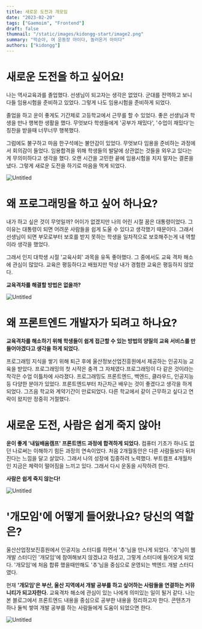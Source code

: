 ```yaml
---
title: 새로운 도전과 개모임
date: "2023-02-20"
tags: ["Gaemoim", "Frontend"]
draft: false
thumnail: "/static/images/kidongg-start/image2.png"
summary: "막순아, 여 운동장 아이다, 놀러온거 아이다"
authors: ["kidongg"]
---
```


# 새로운 도전을 하고 싶어요!

나는 역사교육과를 졸업했다. 선생님이 되고자는 생각은 없었다. 군대를 전역하고 보니 다들 임용시험을 준비하고 있었다. 그렇게 나도 임용시험을 준비하게 되었다.

졸업을 하고 운이 좋게도 기간제로 고등학교에서 근무를 할 수 있었다. 좋은 선생님과 학생을 만나 행복한 생활을 했다. 무엇보다 학생들에게 '공부가 재밌다', '수업이 재밌다'는 칭찬을 받을때 너무너무 행복했다.

그럼에도 불구하고 마음 한구석에는 불안감이 있었다. 무엇보다 임용을 준비하는 과정에서 회의감이 들었다. 임용합격을 위해 학생들의 발달에 상관없는 것들을 외우고 있다는게 무의미하다고 생각을 했다. 오랜 시간을 고민한 끝에 임용시험을 치지 말자는 결론을 냈다. 그렇게 새로운 도전을 하기로 마음을 먹게 되었다.

![Untitled](/static/images/kidongg-start/image3.png)

# 왜 프로그래밍을 하고 싶어 하나요?

내가 하고 싶은 것이 무엇일까? 어이가 없겠지만 나의 어린 시절 꿈은 대통령이었다. 그 이유는 대통령이 되면 어려운 사람들을 쉽게 도울 수 있다고 생각했기 때문이다. 그래서 선생님이 되면 부모로부터 보호를 받지 못하는 학생을 일차적으로 보호해주는게 내 역할이라 생각을 했었다.

그래서 인지 대학생 시절 '교육사회' 과목을 유독 좋아했다. 그 중에서도 교육 격차 해소에 관심이 많았다. 교육은 평등하다고 배웠지만 막상 내가 경험한 교육은 평등하지 않았다.

**교육격차를 해결할 방법은 없을까?**

![Untitled](/static/images/kidongg-start/image1.png)

# 왜 프론트엔드 개발자가 되려고 하나요?

**교육격차를 해소하기 위해 학생들이 쉽게 접근할 수 있는 방법의 양질의 교육 서비스를 만들어야겠다고 생각을 하게 되었다.**

프로그래밍 지식을 쌓기 위해 퇴근 후에 울산정보산업진흥원에서 제공하는 인공지능 교육을 받았다. 프로그래밍의 첫 시작은 충격 그 자체였다.프로그래밍이 다 같은 것이라는 착각은 수업 이틀차에 사라졌다. 프로그래밍도 프론트엔드, 백엔드, 클라우드, 인공지능 등 다양한 분야가 있었다. 프론트엔드부터 차근차근 배우는 것이 좋겠다고 생각을 하게 되었다. 그즈음 학교와 계약기간이 만료되었다. 다른 학교에서 같이 근무하고 싶다고 연락이 왔지만 정중히 거절했다.

# 새로운 도전, 사람은 쉽게 죽지 않아!

**운이 좋게 '내일배움캠프' 프론트앤드 과정에 합격하게 되었다.** 컴퓨터 기초가 하나도 없던 나로써는 이해하기 힘든 과정의 연속이었다. 처음 2개월동안은 다른 사람들보다 뒤처진다는 느낌을 달고 살았다. 그래서 나의 성장에 집중하려 노력했다. 부트캠프 4개월차인 지금은 체력이 떨어짐을 느끼고 있다. 그래서 다시 운동을 시작하려 한다.

**사람은 쉽게 죽지 않는다!**

![Untitled](/static/images/kidongg-start/image5.png)

# '개모임'에 어떻게 들어왔나요? 당신의 역할은?

울산산업정보진흥원에서 인공지능 스터디를 하면서 '추'님을 만나게 되었다. '추'님이 웹 개발 스터디인 '개모임'에 참여해보지 않겠냐고 하셨고, 그렇게 스터디에 들어오게 되었다. '개모임'에 처음 합류 했을때만해도 '추'님을 중심으로 운영되는 백엔드 개발 스터디였다.

현재 **'개모임'은 부산, 울산 지역에서 개발 공부를 하고 싶어하는 사람들을 연결하는 커뮤니티가 되고자한다.** 교육격차 해소에 관심이 있는 나에게 의미있는 일이 될거 같다. 나는 본 블로그에서 프론트엔드 내용을 중심으로 공부한 내용을 정리하고자 한다. 콘텐츠가 하나 둘씩 쌓여 개발 공부를 하는 사람들에게 도움이 되었으면 한다.

![Untitled](/static/images/kidongg-start/image6.png)
